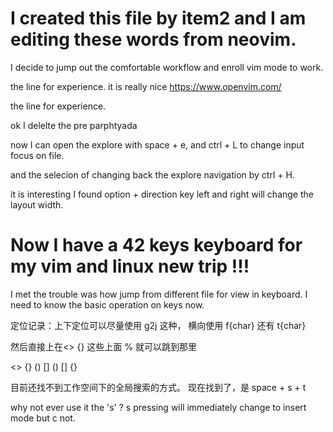# I created this file by item2 and I am editing these words from neovim.

I decide to jump out the comfortable workflow and enroll vim mode to work.

the line for experience. 
it is really nice https://www.openvim.com/

the line for experience.

ok I delelte the pre parphtyada

now I can open the explore with space + e, and ctrl + L to change input focus on file.

and the selecion of changing back the explore navigation by ctrl + H.

it is interesting I found option + direction key left and right will change the layout width.

# Now I have a 42 keys keyboard for my vim and linux new trip !!!

I met the trouble was how jump from different file for view in keyboard.
I need to know the basic operation on keys now.

定位记录：上下定位可以尽量使用 g2j 这种， 横向使用 f{char} 还有 t{char}

然后直接上在<> {} 这些上面 % 就可以跳到那里

<> {} () []
()
[]
{}

目前还找不到工作空间下的全局搜索的方式。
现在找到了，是 space + s + t 

why not ever use it the 's' ?
s pressing will immediately change to insert mode but c not.

